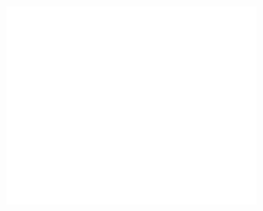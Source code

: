 <div align="center">
	<br>
	<a href="https://github.com/sponsors/LeoColomb">
		<img src="readme.svg" width="800" height="400">
	</a>
	<br>
</div>

